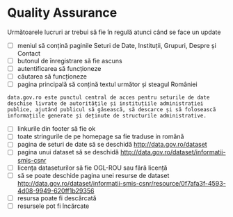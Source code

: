 # Quality Assurance

Următoarele lucruri ar trebui să fie în regulă atunci când se face un update

- [ ] meniul să conțină paginile Seturi de Date, Instituții, Grupuri, Despre și Contact
- [ ] butonul de înregistrare să fie ascuns
- [ ] autentificarea să funcționeze
- [ ] căutarea să funcționeze
- [ ] pagina principală să conțină textul următor și steagul României

```
data.gov.ro este punctul central de acces pentru seturile de date deschise livrate de autoritățile și instituțiile administrației publice, ajutând publicul să găsească, să descarce și să folosească informațiile generate și deținute de structurile administrative.
```

- [ ] linkurile din footer să fie ok
- [ ] toate stringurile de pe homepage sa fie traduse in română
- [ ] pagina de seturi de date să se deschidă http://data.gov.ro/dataset
- [ ] pagina unui dataset să se deschidă http://data.gov.ro/dataset/informatii-smis-csnr
- [ ] licența dataseturilor să fie OGL-ROU sau fără licență
- [ ] să se poate deschide pagina unei resurse de dataset http://data.gov.ro/dataset/informatii-smis-csnr/resource/0f7afa3f-4593-4d08-9949-620ff1b29356
- [ ] resursa poate fi descărcată
- [ ] resursele pot fi încărcate

